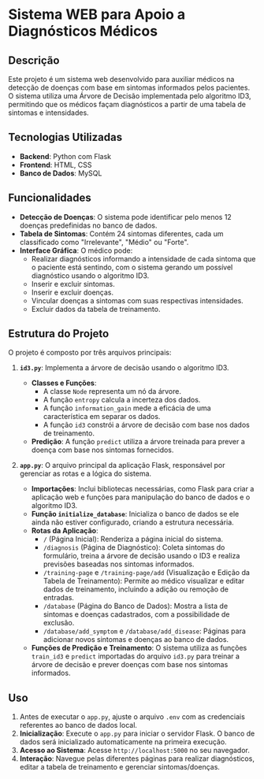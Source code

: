 # Sistema WEB para Apoio a Diagnósticos Médicos

## Descrição

Este projeto é um sistema web desenvolvido para auxiliar médicos na detecção de doenças com base em sintomas informados pelos pacientes. O sistema utiliza uma Árvore de Decisão implementada pelo algoritmo ID3, permitindo que os médicos façam diagnósticos a partir de uma tabela de sintomas e intensidades.

## Tecnologias Utilizadas

- **Backend**: Python com Flask
- **Frontend**: HTML, CSS
- **Banco de Dados**: MySQL

## Funcionalidades

- **Detecção de Doenças**: O sistema pode identificar pelo menos 12 doenças predefinidas no banco de dados.
- **Tabela de Sintomas**: Contém 24 sintomas diferentes, cada um classificado como "Irrelevante", "Médio" ou "Forte".
- **Interface Gráfica**: O médico pode:
  - Realizar diagnósticos informando a intensidade de cada sintoma que o paciente está sentindo, com o sistema gerando um possível diagnóstico usando o algoritmo ID3.
  - Inserir e excluir sintomas.
  - Inserir e excluir doenças.
  - Vincular doenças a sintomas com suas respectivas intensidades.
  - Excluir dados da tabela de treinamento.

## Estrutura do Projeto

O projeto é composto por três arquivos principais:

1. **`id3.py`**: Implementa a árvore de decisão usando o algoritmo ID3.
   - **Classes e Funções**:
     - A classe `Node` representa um nó da árvore.
     - A função `entropy` calcula a incerteza dos dados.
     - A função `information_gain` mede a eficácia de uma característica em separar os dados.
     - A função `id3` constrói a árvore de decisão com base nos dados de treinamento.
   - **Predição**: A função `predict` utiliza a árvore treinada para prever a doença com base nos sintomas fornecidos.

2. **`app.py`**: O arquivo principal da aplicação Flask, responsável por gerenciar as rotas e a lógica do sistema.
   - **Importações**: Inclui bibliotecas necessárias, como Flask para criar a aplicação web e funções para manipulação do banco de dados e o algoritmo ID3.
   - **Função `initialize_database`**: Inicializa o banco de dados se ele ainda não estiver configurado, criando a estrutura necessária.
   - **Rotas da Aplicação**:
     - `/` (Página Inicial): Renderiza a página inicial do sistema.
     - `/diagnosis` (Página de Diagnóstico): Coleta sintomas do formulário, treina a árvore de decisão usando o ID3 e realiza previsões baseadas nos sintomas informados.
     - `/training-page` e `/training-page/add` (Visualização e Edição da Tabela de Treinamento): Permite ao médico visualizar e editar dados de treinamento, incluindo a adição ou remoção de entradas.
     - `/database` (Página do Banco de Dados): Mostra a lista de sintomas e doenças cadastrados, com a possibilidade de exclusão.
     - `/database/add_symptom` e `/database/add_disease`: Páginas para adicionar novos sintomas e doenças ao banco de dados.
   - **Funções de Predição e Treinamento**: O sistema utiliza as funções `train_id3` e `predict` importadas do arquivo `id3.py` para treinar a árvore de decisão e prever doenças com base nos sintomas informados.

## Uso

1. Antes de executar o `app.py`, ajuste o arquivo `.env` com as credenciais referentes ao banco de dados local.
2. **Inicialização**: Execute o `app.py` para iniciar o servidor Flask. O banco de dados será inicializado automaticamente na primeira execução.
3. **Acesso ao Sistema**: Acesse `http://localhost:5000` no seu navegador.
4. **Interação**: Navegue pelas diferentes páginas para realizar diagnósticos, editar a tabela de treinamento e gerenciar sintomas/doenças.
